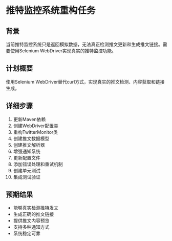 # 推特监控系统重构任务

## 背景
当前推特监控系统只是返回模拟数据，无法真正检测推文更新和生成推文链接。需要使用Selenium WebDriver实现真实的推特监控功能。

## 计划概要
使用Selenium WebDriver替代curl方式，实现真实的推文检测、内容获取和链接生成。

## 详细步骤
1. 更新Maven依赖
2. 创建WebDriver配置类
3. 重构TwitterMonitor类
4. 创建推文数据模型
5. 创建推文解析器
6. 增强通知系统
7. 更新配置文件
8. 添加错误处理和重试机制
9. 创建单元测试
10. 集成测试验证

## 预期结果
- 能够真实检测推特发文
- 生成正确的推文链接
- 提供推文内容预览
- 支持多种通知方式
- 系统稳定可靠
